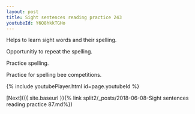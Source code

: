 ```yaml
---
layout: post
title: Sight sentences reading practice 243
youtubeId: Y6Q8hkkTGHo
---
```

 
 
Helps to learn sight words and their spelling.

Opportunitiy to repeat the spelling. 

Practice spelling. 
 
Practice for spelling bee competitions. 
 
{% include youtubePlayer.html id=page.youtubeId %}
 
 

[Next]({{ site.baseurl }}{% link  split2/_posts/2018-06-08-Sight sentences reading practice 87.md%})
 
